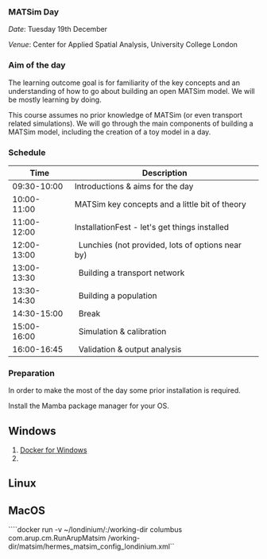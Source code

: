 ### MATSim Day 

*Date*: Tuesday 19th December

*Venue*: Center for Applied Spatial Analysis, University College London


### Aim of the day

The learning outcome goal is for familiarity of the key concepts and an understanding of how to go about building an open MATSim model. We will be mostly learning by doing.

This course assumes no prior knowledge of MATSim (or even transport related simulations). We will go through the main components of building a MATSim model, including the creation of a toy model in a day.

### Schedule
| Time      | Description |
| ----------- | ----------- |
| 09:30-10:00 | Introductions & aims for the day |
| 10:00-11:00 | MATSim key concepts and a little bit of theory|
| 11:00-12:00 | InstallationFest - let's get things installed|
| 12:00-13:00 | Lunchies (not provided, lots of options near by)|
| 13:00-13:30 | Building a transport network|
| 13:30-14:30 | Building a population|
| 14:30-15:00 | Break|
| 15:00-16:00 | Simulation & calibration|
| 16:00-16:45 | Validation & output analysis|

### Preparation

In order to make the most of the day some prior installation is required.

Install the Mamba package manager for your OS. 

## Windows
1. [Docker for Windows](https://docs.docker.com/desktop/install/windows-install/)
2. 

## Linux

## MacOS


````docker run -v ~/londinium/:/working-dir columbus com.arup.cm.RunArupMatsim /working-dir/matsim/hermes_matsim_config_londinium.xml``
